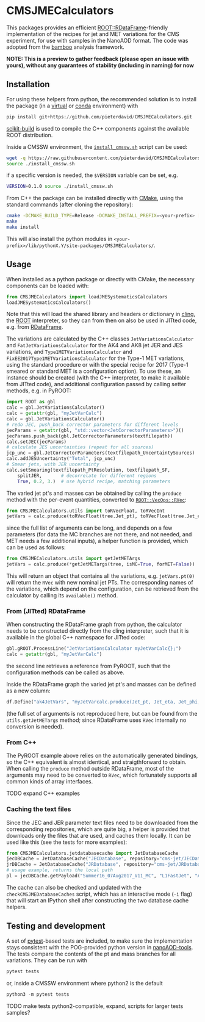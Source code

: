 # CMSJMECalculators

This packages provides an efficient
[ROOT::RDataFrame](https://root.cern/doc/master/classROOT_1_1RDataFrame.html)-friendly
implementation of the recipes for jet and MET variations for the CMS experiment,
for use with samples in the NanoAOD format.
The code was adopted from the [bamboo](https://gitlab.cern.ch/cp3-cms/bamboo)
analysis framework.

**NOTE: This is a preview to gather feedback (please open an issue with yours),
without any guarantees of stability (including in naming) for now**

## Installation

For using these helpers from python, the recommended solution is to install
the package (in a
[virtual](https://packaging.python.org/tutorials/installing-packages/#creating-virtual-environments)
or [conda](https://docs.conda.io/projects/conda/en/latest/user-guide/tasks/manage-environments.html)
environment) with
```python
pip install git+https://github.com/pieterdavid/CMSJMECalculators.git
```
[scikit-build](https://scikit-build.readthedocs.io/en/latest/) is used to
compile the C++ components against the available ROOT distribution.

Inside a CMSSW environment, the [`install_cmssw.sh`](install_cmssw.sh) script
can be used:
```bash
wget -q https://raw.githubusercontent.com/pieterdavid/CMSJMECalculators/main/install_cmssw.sh
source ./install_cmssw.sh
```
if a specific version is needed, the `$VERSION` variable can be set, e.g.
```bash
VERSION=0.1.0 source ./install_cmssw.sh
```

From C++ the package can be installed directly with [CMake](https://cmake.org/),
using the standard commands (after cloning the repository):
```bash
cmake -DCMAKE_BUILD_TYPE=Release -DCMAKE_INSTALL_PREFIX=<your-prefix> [other-options] <source-clone>
make
make install
```
This will also install the python modules in
`<your-prefix>/lib/pythonX.Y/site-packages/CMSJMECalculators/`.

## Usage

When installed as a python package or directly with CMake,
the necessary components can be loaded with:
```python
from CMSJMECalculators import loadJMESystematicsCalculators
loadJMESystematicsCalculators()
```
Note that this will load the shared library and headers or dictionary in
[cling](https://root.cern/cling/), the [ROOT](https://root.cern/) interpreter,
so they can from then on also be used in JITted code, e.g. from
[RDataFrame](https://root.cern/doc/master/classROOT_1_1RDataFrame.html).

The variations are calculated by the C++ classes ``JetVariationsCalculator`` and
``FatJetVariationsCalculator`` for the AK4 and AK8 jet JER and JES variations, and
``Type1METVariationsCalculator`` and ``FixEE2017Type1METVariationsCalculator``
for the Type-1 MET variations, using the standard procedure or with the special
recipe for 2017 (Type-1 smeared or standard MET is a configuration option).
To use these, an instance should be created (with the C++ interpreter, to make it
available from JITted code), and additional configuration passed by calling
setter methods, e.g. in PyROOT:
```python
import ROOT as gbl
calc = gbl.JetVariationsCalculator()
calc = getattr(gbl, "myJetVarCalc")
calc = gbl.JetVariationsCalculator()
# redo JEC, push_back corrector parameters for different levels
jecParams = getattr(gbl, "std::vector<JetCorrectorParameters>")()
jecParams.push_back(gbl.JetCorrectorParameters(textfilepath))
calc.setJEC(jecParams)
# calculate JES uncertainties (repeat for all sources)
jcp_unc = gbl.JetCorrectorParameters(textfilepath_UncertaintySources)
calc.addJESUncertainty("Total", jcp_unc)
# Smear jets, with JER uncertainty
calc.setSmearing(textfilepath_PtResolution, textfilepath_SF,
    splitJER,       # decorrelate for different regions
    True, 0.2, 3.)  # use hybrid recipe, matching parameters
```
The varied jet pt's and masses can be obtained by calling the ``produce`` method
with the per-event quantities, converted to
[`ROOT::VecOps::RVec`](https://root.cern/doc/master/classROOT_1_1VecOps_1_1RVec.html):
```python
from CMSJMECalculators.utils import toRVecFloat, toRVecInt
jetVars = calc.produce(toRVecFloat(tree.Jet_pt), toRVecFloat(tree.Jet_eta), ...)
```
since the full list of arguments can be long, and depends on a few parameters
(for data the MC branches are not there, and not needed, and MET needs a few
additional inputs), a helper function is provided, which can be used as follows:
```python
from CMSJMECalculators.utils import getJetMETArgs
jetVars = calc.produce(*getJetMETargs(tree, isMC=True, forMET=False))
```
This will return an object that contains all the variations, e.g.
`jetVars.pt(0)` will return the `RVec` with new nominal jet PTs.
The corresponding names of the variations, which depend on the configuration,
can be retrieved from the calculator by calling its `available()` method.

### From (JITted) RDataFrame

When constructing the RDataFrame graph from python, the calculator needs to be
constructed directly from the cling interpreter, such that it is available in
the global C++ namespace for JITted code:
```python
gbl.gROOT.ProcessLine("JetVariationsCalculator myJetVarCalc{};")
calc = getattr(gbl, "myJetVarCalc")
```
the second line retrieves a reference from PyROOT, such that the configuration
methods can be called as above.

Inside the RDataFrame graph the varied jet pt's and masses can be defined as
a new column:
```python
df.Define("ak4JetVars", "myJetVarcalc.produce(Jet_pt, Jet_eta, Jet_phi, ...)")
```
(the full set of arguments is not reproduced here, but can be found from the
`utils.getJetMETargs` method; since RDataFrame uses `RVec` internally
no conversion is needed).

### From C++

The PyROOT example above relies on the automatically generated bindings, so
the C++ equivalent is almost identical, and straigthforward to obtain.
When calling the `produce` method outside RDataFrame, most of the arguments
may need to be converted to `RVec`, which fortunately supports all common
kinds of array interfaces.

TODO expand C++ examples

### Caching the text files

Since the JEC and JER parameter text files need to be downloaded from the
corresponding repositories, which are quite big, a helper is provided that
downloads only the files that are used, and caches them locally.
It can be used like this (see the tests for more examples):
```python
from CMSJMECalculators.jetdatabasecache import JetDatabaseCache
jecDBCache = JetDatabaseCache("JECDatabase", repository="cms-jet/JECDatabase")
jrDBCache = JetDatabaseCache("JRDatabase", repository="cms-jet/JRDatabase")
# usage example, returns the local path
pl = jecDBCache.getPayload("Summer16_07Aug2017_V11_MC", "L1FastJet", "AK4PFchs")
```
The cache can also be checked and updated with the `checkCMSJMEDatabaseCaches`
script, which has an interactive mode (`-i` flag) that will start an IPython
shell after constructing the two database cache helpers.

## Testing and development

A set of [pytest](https://docs.pytest.org/en/6.2.x/)-based tests are included,
to make sure the implementation stays consistent with the POG-provided python
version in [nanoAOD-tools](https://github.com/cms-nanoAOD/nanoAOD-tools).
The tests compare the contents of the pt and mass branches for all variations.
They can be run with
```python
pytest tests
```
or, inside a CMSSW environment where python2 is the default
```python
python3 -m pytest tests
```

TODO make tests python2-compatible, expand, scripts for larger tests samples?
